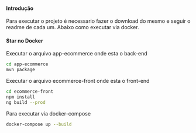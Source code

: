 #### Introdução

Para executar o projeto é necessario fazer o download do mesmo e seguir o readme de cada um.
Abaixo como executar via docker.

#### Star no Docker
 
Executar o arquivo app-ecommerce onde esta o back-end
```bash
cd app-ecommerce
mvn package
```
Executar o arquivo ecommerce-front onde esta o front-end
```bash
cd ecommerce-front
npm install
ng build --prod
```
Para executar via docker-compose
```bash
docker-compose up --build
```